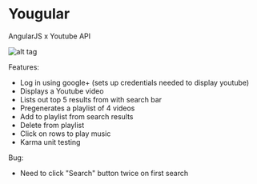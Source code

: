# Yougular
AngularJS x Youtube API

![alt tag](https://raw.github.com/ariellav/Yougular/imgs/yougular-screenshot.png)

Features: 
* Log in using google+ (sets up credentials needed to display youtube)
* Displays a Youtube video
* Lists out top 5 results from with search bar
* Pregenerates a playlist of 4 videos
* Add to playlist from search results
* Delete from playlist
* Click on rows to play music
* Karma unit testing

Bug: 
* Need to click "Search" button twice on first search
